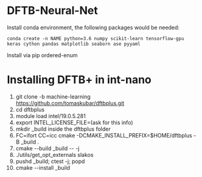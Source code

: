 # DFTB-Neural-Net

Install conda environment, the following packages would be needed:

```
conda create -n NAME python=3.6 numpy scikit-learn tensorflow-gpu keras cython pandas matplotlib seaborn ase pyyaml
```

Install via pip ordered-enum

# Installing DFTB+ in int-nano
1. git clone -b machine-learning https://github.com/tomaskubar/dftbplus.git
2. cd dftbplus
3. module load intel/19.0.5.281
4. export  INTEL_LICENSE_FILE=(ask for this info)
5. mkdir \_build inside the dftbplus folder
6. FC=ifort CC=icc cmake -DCMAKE_INSTALL_PREFIX=$HOME/dftbplus -B \_build .
7. cmake --build \_build -- -j
8. ./utils/get_opt_externals slakos
9. pushd \_build; ctest -j; popd
10. cmake --install _build

